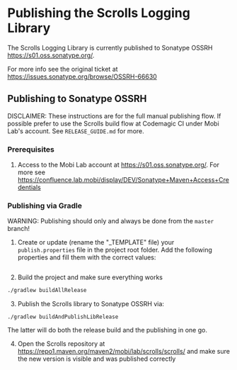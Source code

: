 # Publishing the Scrolls Logging Library

The Scrolls Logging Library is currently published to Sonatype OSSRH https://s01.oss.sonatype.org/.

For more info see the original ticket at https://issues.sonatype.org/browse/OSSRH-66630

## Publishing to Sonatype OSSRH

DISCLAIMER: These instructions are for the full manual publishing flow. If possible prefer to use the Scrolls build flow at Codemagic CI under Mobi Lab's account. See `RELEASE_GUIDE.md` for more.

### Prerequisites

1) Access to the Mobi Lab account at https://s01.oss.sonatype.org/.  For more see https://confluence.lab.mobi/display/DEV/Sonatype+Maven+Access+Credentials

### Publishing via Gradle

WARNING: Publishing should only and always be done from the `master` branch!

1) Create or update (rename the "_TEMPLATE" file) your `publish.properties` file in the project root folder. Add the following properties and fill them with the correct values:

```properties

```

2) Build the project and make sure everything works

```bash
./gradlew buildAllRelease
```

3) Publish the Scrolls library to Sonatype OSSRH via:

```
./gradlew buildAndPublishLibRelease
```

The latter will do both the release build and the publishing in one go.

4) Open the Scrolls repository at https://repo1.maven.org/maven2/mobi/lab/scrolls/scrolls/ and make sure the new version is visible and was published correctly